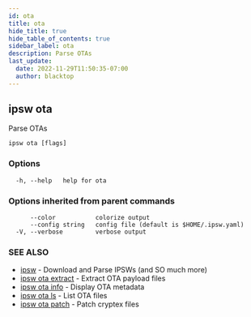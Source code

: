 ```yaml
---
id: ota
title: ota
hide_title: true
hide_table_of_contents: true
sidebar_label: ota
description: Parse OTAs
last_update:
  date: 2022-11-29T11:50:35-07:00
  author: blacktop
---
```

## ipsw ota

Parse OTAs

```
ipsw ota [flags]
```

### Options

```
  -h, --help   help for ota
```

### Options inherited from parent commands

```
      --color           colorize output
      --config string   config file (default is $HOME/.ipsw.yaml)
  -V, --verbose         verbose output
```

### SEE ALSO

* [ipsw](/docs/cli/ipsw)	 - Download and Parse IPSWs (and SO much more)
* [ipsw ota extract](/docs/cli/ipsw/ota/extract)	 - Extract OTA payload files
* [ipsw ota info](/docs/cli/ipsw/ota/info)	 - Display OTA metadata
* [ipsw ota ls](/docs/cli/ipsw/ota/ls)	 - List OTA files
* [ipsw ota patch](/docs/cli/ipsw/ota/patch)	 - Patch cryptex files

